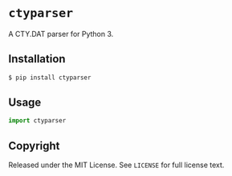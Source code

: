 # `ctyparser`

A CTY.DAT parser for Python 3.

## Installation

```sh
$ pip install ctyparser
```

## Usage

```py
import ctyparser
```

## Copyright

Released under the MIT License. See `LICENSE` for full license text.

